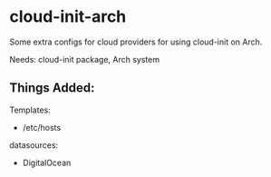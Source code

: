 cloud-init-arch
===============

Some extra configs for cloud providers for using cloud-init on Arch.

Needs: cloud-init package, Arch system

Things Added:
-------------

Templates:
* /etc/hosts

datasources:
* DigitalOcean
